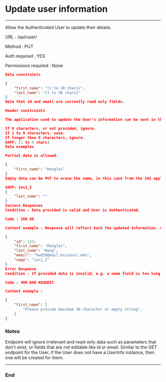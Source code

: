 # Update user information 

------------
Allow the Authenticated User to update their details.

URL : /api/user/

Method : PUT

Auth required : YES

Permissions required : None

```json
Data constraints

{
    "first_name": "[1 to 30 chars]",
    "last_name": "[1 to 30 chars]"
}
Note that id and email are currently read only fields.

Header constraints

The application used to update the User's information can be sent in the header. Values passed in the UAPP header only pass basic checks for validity:

If 0 characters, or not provided, ignore.
If 1 to 8 characters, save.
If longer than 8 characters, ignore.
UAPP: [1 to 8 chars]
Data examples

Partial data is allowed.

{
    "first_name": "Honglei"
}
Empty data can be PUT to erase the name, in this case from the iOS application version 1.2:

UAPP: ios1_2
{
    "last_name": ""
}
Success Responses
Condition : Data provided is valid and User is Authenticated.

Code : 200 OK

Content example : Response will reflect back the updated information. A User with id of '123' sets their name, passing UAPP header of 'ios1_2':

{
    "id": 123,
    "first_name": "Honglei",
    "last_name": "Wang",
    "email": "hwd29@mail.missouri.edu",
    "uapp": "ios1_2"
}
Error Response
Condition : If provided data is invalid, e.g. a name field is too long.

Code : 400 BAD REQUEST

Content example :

{
    "first_name": [
        "Please provide maximum 30 character or empty string",
    ]
}

```
### Notes
Endpoint will ignore irrelevant and read-only data such as parameters that don't exist, or fields that are not editable like id or email. Similar to the GET endpoint for the User, if the User does not have a UserInfo instance, then one will be created for them.

------------

### End